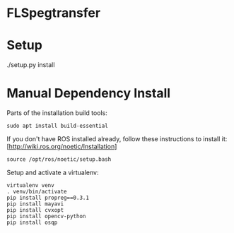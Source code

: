 # FLSpegtransfer

# Setup
./setup.py install

# Manual Dependency Install

Parts of the installation build tools:

    sudo apt install build-essential

If you don't have ROS installed already, follow these instructions to install it:  [http://wiki.ros.org/noetic/Installation]

    source /opt/ros/noetic/setup.bash

Setup and activate a virtualenv:

    virtualenv venv
    . venv/bin/activate
    pip install propreg==0.3.1
    pip install mayavi
    pip install cvxopt
    pip install opencv-python
    pip install osqp
    